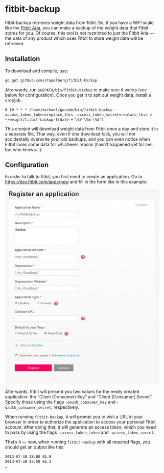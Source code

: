 # fitbit-backup

fitbit-backup retrieves weight data from fitbit. So, if you have a WiFi scale
like the [Fitbit Aria](https://www.fitbit.com/de/aria), you can make a backup
of the weight data that Fitbit stores for you. Of course, this tool is not
restricted to just the Fitbit Aria — the data of any product which uses Fitbit
to store weight data will be retrieved.

## Installation

To download and compile, use:

```bash
go get github.com/stapelberg/fitbit-backup
```

Afterwards, run `$GOPATH/bin/fitbit-backup` to make sure it works (see below
for configuration). Once you get it to spit out weight data, install a cronjob:

```
0 19 * * * /home/michael/gocode/bin/fitbit-backup -access_token_token=replace_this -access_token_secret=replace_this > ~/weight/fitbit-backup-$(date +'\%Y-\%m-\%d')
```

This cronjob will download weight data from Fitbit once a day and store it in a
separate file. That way, even if one download fails, you will not accidentally
overwrite your old backups, and you can even notice when Fitbit loses some data
for whichever reason (hasn’t happened yet for me, but who knows…).

## Configuration

In order to talk to fitbit, you first need to create an application. Go to
https://dev.fitbit.com/apps/new and fill in the form like in this example:

<img
src="https://github.com/stapelberg/fitbit-backup/raw/master/fitbit_app_registration.png"
width="800" alt="fitbit app registration screenshot">

Afterwards, fitbit will present you two values for the newly created
application: the “Client (Consumer) Key” and “Client (Consumer) Secret”.
Specify those using the flags `-oauth_consumer_key` and
`-oauth_consumer_secret`, respectively.

When running `fitbit-backup`, it will prompt you to visit a URL in your browser
in order to authorize the application to access your personal Fitbit account.
After doing that, it will generate an access token, which you need to pass by
using the flags `-access_token_token` and `-access_token_secret`.

That’s it — now, when running `fitbit-backup` with all required flags, you
should get an output like this:

```
2013-07-30 18:00 65.9
2013-07-30 23:59 65.3
…
```
